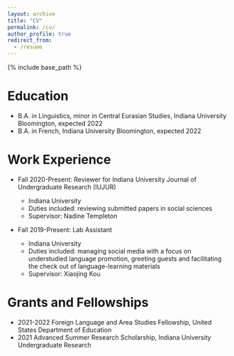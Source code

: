 ```yaml
---
layout: archive
title: "CV"
permalink: /cv/
author_profile: true
redirect_from:
  - /resume
---
```


{% include base_path %}

Education
======
* B.A. in Linguistics, minor in Central Eurasian Studies, Indiana University Bloomington, expected 2022
* B.A. in French, Indiana University Bloomington, expected 2022

Work Experience
======
* Fall 2020-Present: Reviewer for Indiana University Journal of Undergraduate Research (IUJUR)
  * Indiana University
  * Duties included: reviewing submitted papers in social sciences
  * Supervisor: Nadine Templeton

* Fall 2019-Present: Lab Assistant
  * Indiana University
  * Duties included: managing social media with a focus on understudied language promotion, greeting guests and facilitating the check out of language-learning materials
  * Supervisor: Xiaojing Kou
  
Grants and Fellowships
======
* 2021-2022 Foreign Language and Area Studies Fellowship, United States Department of Education
* 2021 Advanced Summer Research Scholarship, Indiana University Undergraduate Research 

